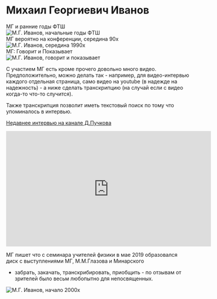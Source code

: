 <!--?title МГ Иванов -->

# Михаил Георгиевич Иванов

<div class="row">
  <div class="col-xl-3 col-sm-12">
    МГ и ранние годы ФТШ<br/>
    <img src="https://pths-archive.github.io/static/img/ivanov/mg-young.jpg"
        alt="М.Г. Иванов, начальные годы ФТШ" class="img-fluid"/>
  </div>
  <div class="col-xl-5 col-sm-12">
    МГ вероятно на конференции, середина 90х<br/>
    <img src="https://pths-archive.github.io/static/img/ivanov/mg-mid-90s.jpg"
        alt="М.Г. Иванов, середина 1990х" class="img-fluid"/>
  </div>
  <div class="col-xl-4 col-sm-12">
    МГ: Говорит и Показывает<br/>
    <img src="https://pths-archive.github.io/static/img/ivanov/mg-with-glass.jpg"
        alt="М.Г. Иванов, говорит и показывает" class="img-fluid"/>
  </div>
</div>

С участием МГ есть кроме прочего довольно много видео. Предположительно, можно
делать так - например, для видео-интервью каждого отдельная страница, само
видео на youtube (в надежде на надежность) - а ниже сделать транскрипцию
(на случай если с видео когда-то что-то случится).

Также транскрипция позволит иметь текстовый поиск по тому что упоминалось в интервью.

[Недавнее интервью на канале Д.Пучкова](https://www.youtube.com/watch?v=CKzabpycmLI)

<div>
<iframe width="560" height="315" src="https://www.youtube.com/embed/CKzabpycmLI" frameborder="0" allow="accelerometer; autoplay; encrypted-media; gyroscope; picture-in-picture" allowfullscreen></iframe>
</div>

МГ пишет что с семинара учителей физики в мае 2019 образовался диск с выступлениями МГ, М.М.Глазова и Минарского
- забрать, закачать, транскрибировать, приобщить - по отзывам от зрителей было весьм любопытно для
непосвященных.

<div class="row">
  <div class="col-xl-6 offset-xl-3 col-sm-12">
    <img src="https://pths-archive.github.io/static/img/ivanov/mg-start-2000s.jpg"
        alt="М.Г. Иванов, начало 2000х" class="img-fluid"/>
  </div>
</div>

